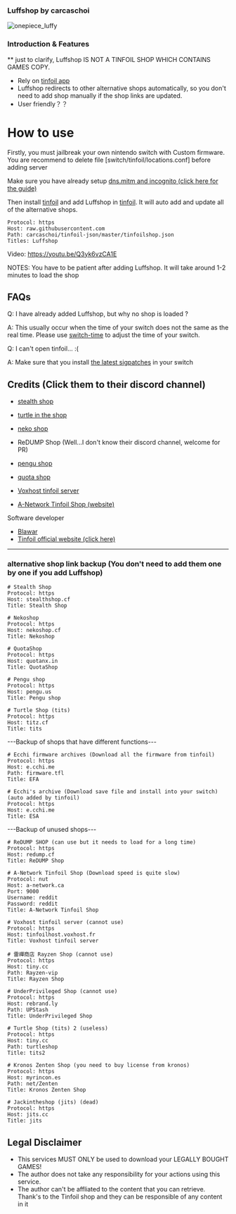 ### Luffshop by carcaschoi
![onepiece_luffy](https://user-images.githubusercontent.com/64573431/154498348-f01ae187-f3af-441a-8334-9711695a23fd.png)
### Introduction & Features
** just to clarify, Luffshop IS NOT A TINFOIL SHOP WHICH CONTAINS GAMES COPY.
* Rely on [tinfoil app](https://tinfoil.io)
* Luffshop redirects to other alternative shops automatically, so you don't need to add shop manually if the shop links are updated.
* User friendly？？

# How to use
Firstly, you must jailbreak your own nintendo switch with Custom firmware.
You are recommend to delete file [switch/tinfoil/locations.conf] before adding server

Make sure you have already setup [dns.mitm and incognito (click here for the guide)](https://rentry.org/ExosphereDNSMITM)

Then install [tinfoil](https://tinfoil.io) and add Luffshop in [tinfoil](https://tinfoil.io). It will auto add and update all of the alternative shops.

```
Protocol: https
Host: raw.githubusercontent.com
Path: carcaschoi/tinfoil-json/master/tinfoilshop.json
Titles: Luffshop
```
Video: https://youtu.be/Q3yk6vzCA1E

NOTES: You have to be patient after adding Luffshop. It will take around 1-2 minutes to load the shop

## FAQs
Q: I have already added Luffshop, but why no shop is loaded ?

A: This usually occur when the time of your switch does not the same as the real time. Please use [switch-time](https://github.com/3096/switch-time) to adjust the time of your switch.

Q: I can't open tinfoil... :(

A: Make sure that you install [the latest sigpatches](https://github.com/ITotalJustice/patches/releases/latest) in your switch

## Credits (Click them to their discord channel)
* [stealth shop](https://discord.gg/EZMAupDvWE)
* [turtle in the shop](https://discord.gg/QFXjFa3Jkh)
* [neko shop](https://discord.gg/pytKu48eMk)
* ReDUMP Shop (Well...I don't know their discord channel, welcome for PR)
* [pengu shop](https://discord.gg/VAadvt9KFH)
* [quota shop](https://discord.gg/kjvT5ah)
* [Voxhost tinfoil server](https://tinfoil.voxhost.fr/discord)

* [A-Network Tinfoil Shop (website)](https://a-network.ca/switch.php)

Software developer
* [Blawar](https://github.com/blawar)
* [Tinfoil official website (click here)](https://tinfoil.io)
---------------------------------------------
### alternative shop link backup (You don't need to add them one by one if you add Luffshop)
```
# Stealth Shop
Protocol: https
Host: stealthshop.cf
Title: Stealth Shop
```
```
# Nekoshop
Protocol: https
Host: nekoshop.cf
Title: Nekoshop
```
```
# QuotaShop
Protocol: https
Host: quotanx.in
Title: QuotaShop
```
```
# Pengu shop
Protocol: https
Host: pengu.us
Title: Pengu shop
```
```
# Turtle Shop (tits)
Protocol: https
Host: titz.cf
Title: tits
```
---Backup of shops that have different functions---
```
# Ecchi firmware archives (Download all the firmware from tinfoil)
Protocol: https
Host: e.cchi.me
Path: firmware.tfl
Title: EFA
```
```
# Ecchi's archive (Download save file and install into your switch)(auto added by tinfoil)
Protocol: https
Host: e.cchi.me
Title: ESA
```
---Backup of unused shops---
```
# ReDUMP SHOP (can use but it needs to load for a long time)
Protocol: https
Host: redump.cf
Title: ReDUMP Shop
```
```
# A-Network Tinfoil Shop (Download speed is quite slow)
Protocol: nut
Host: a-network.ca
Port: 9000
Username: reddit
Password: reddit
Title: A-Network Tinfoil Shop
```
```
# Voxhost tinfoil server (cannot use)
Protocol: https
Host: tinfoilhost.voxhost.fr
Title: Voxhost tinfoil server
```
```
# 雷禪商店 Rayzen Shop (cannot use)
Protocol: https
Host: tiny.cc
Path: Rayzen-vip
Title: Rayzen Shop
```
```
# UnderPrivileged Shop (cannot use)
Protocol: https
Host: rebrand.ly
Path: UPStash
Title: UnderPrivileged Shop
```
```
# Turtle Shop (tits) 2 (useless)
Protocol: https
Host: tiny.cc
Path: turtleshop
Title: tits2
```
```
# Kronos Zenten Shop (you need to buy license from kronos)
Protocol: https
Host: myrincon.es
Path: net/Zenten
Title: Kronos Zenten Shop
```
```
# Jackintheshop (jits) (dead)
Protocol: https
Host: jits.cc
Title: jits
```
## Legal Disclaimer 
- This services MUST ONLY be used to download your LEGALLY BOUGHT GAMES!
- The author does not take any responsibility for your actions using this service.
- The author can't be affliated to the content that you can retrieve. Thank's to the Tinfoil shop and they can be responsible of any content in it
